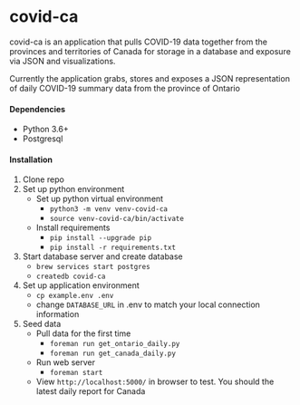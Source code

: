 # covid-ca
covid-ca is an application that pulls COVID-19 data together from the provinces and territories of Canada for storage in a database and exposure via JSON and visualizations. 

Currently the application grabs, stores and exposes a JSON representation of daily COVID-19 summary data from the province of Ontario

#### Dependencies

- Python 3.6+
- Postgresql

#### Installation

1. Clone repo
2. Set up python environment
	- Set up python virtual environment
		- ```python3 -m venv venv-covid-ca```
		- ```source venv-covid-ca/bin/activate```
	- Install requirements
		- ```pip install --upgrade pip```
		- ```pip install -r requirements.txt```
3. Start database server and create database
	 - ```brew services start postgres```
	 - ```createdb covid-ca```
4. Set up application environment
	- ```cp example.env .env```
	- change ```DATABASE_URL``` in .env to match your local connection information
5. Seed data
	- Pull data for the first time
		- ```foreman run get_ontario_daily.py```
		- ```foreman run get_canada_daily.py```
	- Run web server
		- ```foreman start```
	- View `http://localhost:5000/` in browser to test. You should the latest daily report for Canada
